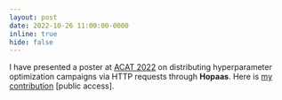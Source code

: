 ```yaml
---
layout: post
date: 2022-10-26 11:00:00-0000
inline: true
hide: false
---
```


I have presented a poster at [ACAT 2022](https://indico.cern.ch/event/1106990) on distributing hyperparameter optimization campaigns via HTTP requests through **Hopaas**. Here is [my contribution](https://indico.cern.ch/event/1106990/contributions/4991351) [public access].
